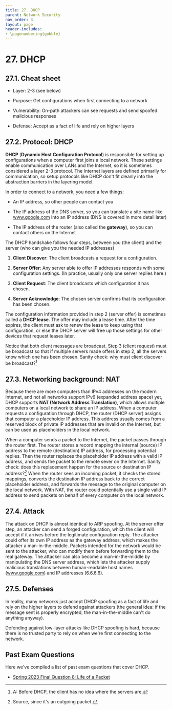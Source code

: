 ```yaml
---
title: 27. DHCP
parent: Network Security
nav_order: 3
layout: page
header-includes:
- \pagenumbering{gobble}
---
```


# 27. DHCP

## 27.1. Cheat sheet

- Layer: 2-3 (see below)

- Purpose: Get configurations when first connecting to a network

- Vulnerability: On-path attackers can see requests and send spoofed malicious responses

- Defense: Accept as a fact of life and rely on higher layers

## 27.2. Protocol: DHCP

**DHCP** (**Dynamic Host Configuration Protocol**) is responsible for setting up configurations when a computer first joins a local network. These settings enable communication over LANs and the Internet, so it is sometimes considered a layer 2-3 protocol. The Internet layers are defined primarily for communication, so setup protocols like DHCP don't fit cleanly into the abstraction barriers in the layering model.

In order to connect to a network, you need a few things:

- An IP address, so other people can contact you

- The IP address of the DNS server, so you can translate a site name like www.google.com into an IP address (DNS is covered in more detail later)

- The IP address of the router (also called the **gateway**), so you can contact others on the Internet

The DHCP handshake follows four steps, between you (the client) and the server (who can give you the needed IP addresses)

1. **Client Discover**: The client broadcasts a request for a configuration.

2. **Server Offer**: Any server able to offer IP addresses responds with some configuration settings. (In practice, usually only one server replies here.)

3. **Client Request**: The client broadcasts which configuration it has chosen.

4. **Server Acknowledge**: The chosen server confirms that its configuration has been chosen.

The configuration information provided in step 2 (server offer) is sometimes called a **DHCP lease**. The offer may include a lease time. After the time expires, the client must ask to renew the lease to keep using that configuration, or else the DHCP server will free up those settings for other devices that request leases later.

Notice that both client messages are broadcast. Step 3 (client request) must be broadcast so that if multiple servers made offers in step 2, all the servers know which one has been chosen. Sanity check: why must client discover be broadcast?[^1]

## 27.3. Networking background: NAT

Because there are more computers than IPv4 addresses on the modern Internet, and not all networks support IPv6 (expanded address space) yet, DHCP supports **NAT (Network Address Translation)**, which allows multiple computers on a local network to share an IP address. When a computer requests a configuration through DHCP, the router (DHCP server) assigns that computer a placeholder IP address. This address usually comes from a reserved block of private IP addresses that are invalid on the Internet, but can be used as placeholders in the local network.

When a computer sends a packet to the Internet, the packet passes through the router first. The router stores a record mapping the internal (source) IP address to the remote (destination) IP address, for processing potential replies. Then the router replaces the placeholder IP address with a valid IP address, and sends the packet to the remote sever on the Internet. Sanity check: does this replacement happen for the source or destination IP address?[^2] When the router sees an incoming packet, it checks the stored mappings, converts the destination IP address back to the correct placeholder address, and forwards the message to the original computer on the local network. With NAT, the router could potentially use a single valid IP address to send packets on behalf of every computer on the local network.

## 27.4. Attack

The attack on DHCP is almost identical to ARP spoofing. At the server offer step, an attacker can send a forged configuration, which the client will accept if it arrives before the legitimate configuration reply. The attacker could offer its own IP address as the gateway address, which makes the attacker a man-in-the-middle. Packets intended for the network would be sent to the attacker, who can modify them before forwarding them to the real gateway. The attacker can also become a man-in-the-middle by manipulating the DNS server address, which lets the attacker supply malicious translations between human-readable host names (www.google.com) and IP addresses (6.6.6.6).

## 27.5. Defenses

In reality, many networks just accept DHCP spoofing as a fact of life and rely on the higher layers to defend against attackers (the general idea: if the message sent is properly encrypted, the man-in-the-middle can't do anything anyway).

Defending against low-layer attacks like DHCP spoofing is hard, because there is no trusted party to rely on when we're first connecting to the network.

## Past Exam Questions

Here we've compiled a list of past exam questions that cover DHCP.

- [Spring 2023 Final Question 8: Life of a Packet](https://assets.cs161.org/exams/sp23/sp23final.pdf#page=15)

[^1]: A: Before DHCP, the client has no idea where the servers are.
[^2]: Source, since it's an outgoing packet.
